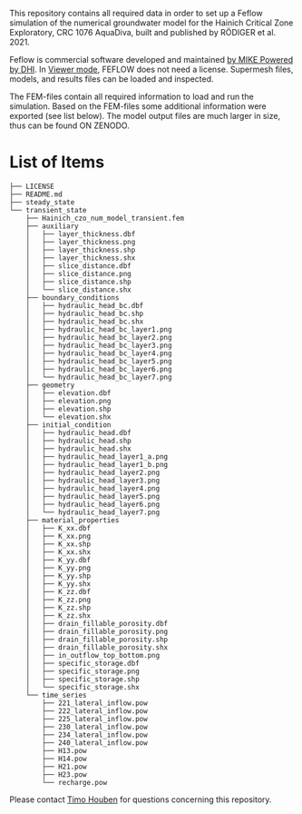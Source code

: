 This repository contains all required data in order to set up a Feflow simulation of the numerical groundwater model for the Hainich Critical Zone Exploratory, CRC 1076 AquaDiva, built and published by RÖDIGER et al. 2021.

Feflow is commercial software developed and maintained [by MIKE Powered by DHI](https://www.mikepoweredbydhi.com/products/feflow).
In [Viewer mode](http://www.feflow.info/html/help71/feflow/mainpage.htm#t=14_References%2FPackages%2Fviewer.html%3Frhhlterm%3Dviewer%26rhsyns%3D%2520), FEFLOW does not need a license. Supermesh files, models, and results files can be loaded and inspected.

The FEM-files contain all required information to load and run the simulation. Based on the FEM-files some additional information were exported (see list below).
The model output files are much larger in size, thus can be found ON ZENODO.


List of Items
=============

```
├── LICENSE
├── README.md
├── steady_state
└── transient_state
    ├── Hainich_czo_num_model_transient.fem
    ├── auxiliary
    │   ├── layer_thickness.dbf
    │   ├── layer_thickness.png
    │   ├── layer_thickness.shp
    │   ├── layer_thickness.shx
    │   ├── slice_distance.dbf
    │   ├── slice_distance.png
    │   ├── slice_distance.shp
    │   └── slice_distance.shx
    ├── boundary_conditions
    │   ├── hydraulic_head_bc.dbf
    │   ├── hydraulic_head_bc.shp
    │   ├── hydraulic_head_bc.shx
    │   ├── hydraulic_head_bc_layer1.png
    │   ├── hydraulic_head_bc_layer2.png
    │   ├── hydraulic_head_bc_layer3.png
    │   ├── hydraulic_head_bc_layer4.png
    │   ├── hydraulic_head_bc_layer5.png
    │   ├── hydraulic_head_bc_layer6.png
    │   └── hydraulic_head_bc_layer7.png
    ├── geometry
    │   ├── elevation.dbf
    │   ├── elevation.png
    │   ├── elevation.shp
    │   └── elevation.shx
    ├── initial_condition
    │   ├── hydraulic_head.dbf
    │   ├── hydraulic_head.shp
    │   ├── hydraulic_head.shx
    │   ├── hydraulic_head_layer1_a.png
    │   ├── hydraulic_head_layer1_b.png
    │   ├── hydraulic_head_layer2.png
    │   ├── hydraulic_head_layer3.png
    │   ├── hydraulic_head_layer4.png
    │   ├── hydraulic_head_layer5.png
    │   ├── hydraulic_head_layer6.png
    │   └── hydraulic_head_layer7.png
    ├── material_properties
    │   ├── K_xx.dbf
    │   ├── K_xx.png
    │   ├── K_xx.shp
    │   ├── K_xx.shx
    │   ├── K_yy.dbf
    │   ├── K_yy.png
    │   ├── K_yy.shp
    │   ├── K_yy.shx
    │   ├── K_zz.dbf
    │   ├── K_zz.png
    │   ├── K_zz.shp
    │   ├── K_zz.shx
    │   ├── drain_fillable_porosity.dbf
    │   ├── drain_fillable_porosity.png
    │   ├── drain_fillable_porosity.shp
    │   ├── drain_fillable_porosity.shx
    │   ├── in_outflow_top_bottom.png
    │   ├── specific_storage.dbf
    │   ├── specific_storage.png
    │   ├── specific_storage.shp
    │   └── specific_storage.shx
    └── time_series
        ├── 221_lateral_inflow.pow
        ├── 222_lateral_inflow.pow
        ├── 225_lateral_inflow.pow
        ├── 230_lateral_inflow.pow
        ├── 234_lateral_inflow.pow
        ├── 240_lateral_inflow.pow
        ├── H13.pow
        ├── H14.pow
        ├── H21.pow
        ├── H23.pow
        └── recharge.pow
```



Please contact [Timo Houben](mailto:timo.houben@ufz.de) for questions concerning this repository.